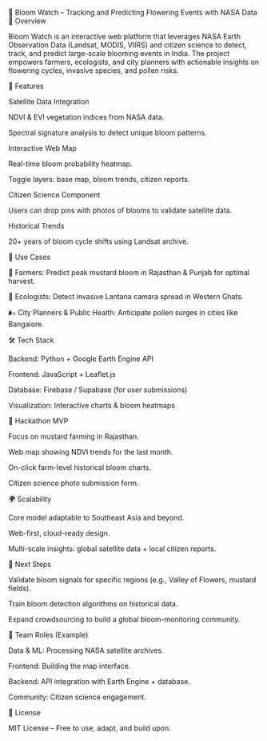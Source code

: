 🌸 Bloom Watch – Tracking and Predicting Flowering Events with NASA Data
📌 Overview

Bloom Watch is an interactive web platform that leverages NASA Earth Observation Data (Landsat, MODIS, VIIRS) and citizen science to detect, track, and predict large-scale blooming events in India. The project empowers farmers, ecologists, and city planners with actionable insights on flowering cycles, invasive species, and pollen risks.

🚀 Features

Satellite Data Integration

NDVI & EVI vegetation indices from NASA data.

Spectral signature analysis to detect unique bloom patterns.

Interactive Web Map

Real-time bloom probability heatmap.

Toggle layers: base map, bloom trends, citizen reports.

Citizen Science Component

Users can drop pins with photos of blooms to validate satellite data.

Historical Trends

20+ years of bloom cycle shifts using Landsat archive.

🎯 Use Cases

🌾 Farmers: Predict peak mustard bloom in Rajasthan & Punjab for optimal harvest.

🌿 Ecologists: Detect invasive Lantana camara spread in Western Ghats.

🌬 City Planners & Public Health: Anticipate pollen surges in cities like Bangalore.

🛠️ Tech Stack

Backend: Python + Google Earth Engine API

Frontend: JavaScript + Leaflet.js

Database: Firebase / Supabase (for user submissions)

Visualization: Interactive charts & bloom heatmaps

📍 Hackathon MVP

Focus on mustard farming in Rajasthan.

Web map showing NDVI trends for the last month.

On-click farm-level historical bloom charts.

Citizen science photo submission form.

🌍 Scalability

Core model adaptable to Southeast Asia and beyond.

Web-first, cloud-ready design.

Multi-scale insights: global satellite data + local citizen reports.

🏁 Next Steps

Validate bloom signals for specific regions (e.g., Valley of Flowers, mustard fields).

Train bloom detection algorithms on historical data.

Expand crowdsourcing to build a global bloom-monitoring community.

👥 Team Roles (Example)

Data & ML: Processing NASA satellite archives.

Frontend: Building the map interface.

Backend: API integration with Earth Engine + database.

Community: Citizen science engagement.

📜 License

MIT License – Free to use, adapt, and build upon.
